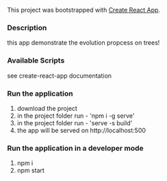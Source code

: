 This project was bootstrapped with [Create React App](https://github.com/facebook/create-react-app).

### Description

this app demonstrate the evolution propcess on trees!

### Available Scripts

see create-react-app documentation 

### Run the application

1. download the project
2. in the project folder run - 'npm i -g serve'
3. in the project folder run - 'serve -s build'
4. the app will be served on http://localhost:500

### Run the application in a developer mode 

1. npm i 
2. npm start
